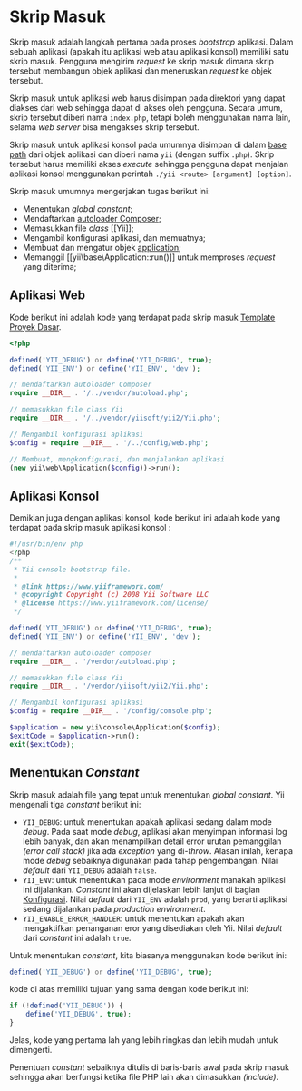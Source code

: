 Skrip Masuk
===========

Skrip masuk adalah langkah pertama pada proses _bootstrap_ aplikasi. Dalam sebuah aplikasi (apakah
itu aplikasi web atau aplikasi konsol) memiliki satu skrip masuk. Pengguna mengirim _request_ ke
skrip masuk dimana skrip tersebut membangun objek aplikasi dan meneruskan _request_ ke objek tersebut.

Skrip masuk untuk aplikasi web harus disimpan pada direktori yang dapat diakses dari web sehingga
dapat di akses oleh pengguna. Secara umum, skrip tersebut diberi nama `index.php`, tetapi boleh menggunakan nama lain,
selama _web server_ bisa mengakses skrip tersebut.

Skrip masuk untuk aplikasi konsol pada umumnya disimpan di dalam [base path](structure-applications.md)
dari objek aplikasi dan diberi nama `yii` (dengan suffix `.php`). Skrip tersebut harus memiliki akses _execute_
sehingga pengguna dapat menjalan aplikasi konsol menggunakan perintah `./yii <route> [argument] [option]`.

Skrip masuk umumnya mengerjakan tugas berikut ini:

* Menentukan _global constant_;
* Mendaftarkan [autoloader Composer](https://getcomposer.org/doc/01-basic-usage.md#autoloading);
* Memasukkan file _class_ [[Yii]];
* Mengambil konfigurasi aplikasi, dan memuatnya;
* Membuat dan mengatur objek [application](structure-applications.md);
* Memanggil [[yii\base\Application::run()]] untuk memproses _request_ yang diterima;


## Aplikasi Web<span id="web-applications"></span>

Kode berikut ini adalah kode yang terdapat pada skrip masuk [Template Proyek Dasar](start-installation.md).

```php
<?php

defined('YII_DEBUG') or define('YII_DEBUG', true);
defined('YII_ENV') or define('YII_ENV', 'dev');

// mendaftarkan autoloader Composer
require __DIR__ . '/../vendor/autoload.php';

// memasukkan file class Yii
require __DIR__ . '/../vendor/yiisoft/yii2/Yii.php';

// Mengambil konfigurasi aplikasi
$config = require __DIR__ . '/../config/web.php';

// Membuat, mengkonfigurasi, dan menjalankan aplikasi
(new yii\web\Application($config))->run();
```


## Aplikasi Konsol <span id="console-applications"></span>

Demikian juga dengan aplikasi konsol, kode berikut ini adalah kode yang terdapat pada skrip masuk aplikasi konsol :

```php
#!/usr/bin/env php
<?php
/**
 * Yii console bootstrap file.
 *
 * @link https://www.yiiframework.com/
 * @copyright Copyright (c) 2008 Yii Software LLC
 * @license https://www.yiiframework.com/license/
 */

defined('YII_DEBUG') or define('YII_DEBUG', true);
defined('YII_ENV') or define('YII_ENV', 'dev');

// mendaftarkan autoloader composer
require __DIR__ . '/vendor/autoload.php';

// memasukkan file class Yii
require __DIR__ . '/vendor/yiisoft/yii2/Yii.php';

// Mengambil konfigurasi aplikasi
$config = require __DIR__ . '/config/console.php';

$application = new yii\console\Application($config);
$exitCode = $application->run();
exit($exitCode);
```


## Menentukan _Constant_ <span id="defining-constants"></span>

Skrip masuk adalah file yang tepat untuk menentukan _global constant_. Yii mengenali tiga _constant_ berikut ini:

* `YII_DEBUG`: untuk menentukan apakah aplikasi sedang dalam mode _debug_. Pada saat mode _debug_, aplikasi
  akan menyimpan informasi log lebih banyak, dan akan menampilkan detail error urutan pemanggilan _(error call stack)_ jika ada _exception_ yang di-_throw_. Alasan inilah,
  kenapa mode _debug_ sebaiknya digunakan pada tahap pengembangan. Nilai _default_ dari `YII_DEBUG` adalah `false`.
* `YII_ENV`: untuk menentukan pada mode _environment_ manakah aplikasi ini dijalankan. _Constant_ ini akan dijelaskan lebih lanjut di
  bagian [Konfigurasi](concept-configurations.md#environment-constants).
  Nilai _default_ dari `YII_ENV` adalah `prod`, yang berarti aplikasi sedang dijalankan pada _production environment_.
* `YII_ENABLE_ERROR_HANDLER`: untuk menentukan apakah akan mengaktifkan penanganan eror yang disediakan oleh Yii. Nilai _default_
  dari _constant_ ini adalah `true`.

Untuk menentukan _constant_, kita biasanya menggunakan kode berikut ini:

```php
defined('YII_DEBUG') or define('YII_DEBUG', true);
```

kode di atas memiliki tujuan yang sama dengan kode berikut ini:

```php
if (!defined('YII_DEBUG')) {
    define('YII_DEBUG', true);
}
```

Jelas, kode yang pertama lah yang lebih ringkas dan lebih mudah untuk dimengerti.

Penentuan _constant_ sebaiknya ditulis di baris-baris awal pada skrip masuk sehingga akan berfungsi
ketika file PHP lain akan dimasukkan _(include)_.
